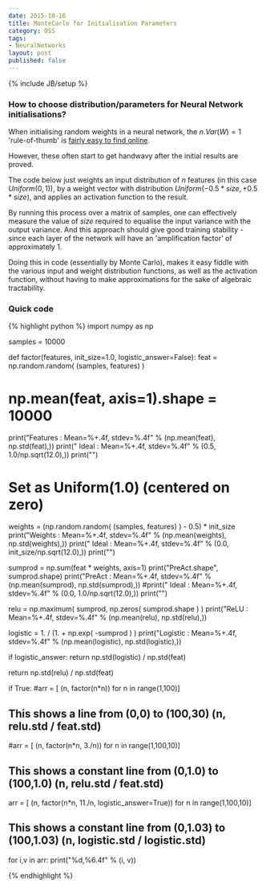```yaml
---
date: 2015-10-16
title: MonteCarlo for Initialisation Parameters
category: OSS
tags:
- NeuralNetworks
layout: post
published: false
---
```

{% include JB/setup %}

### How to choose distribution/parameters for Neural Network initialisations?

When initialising random weights in a neural network, the $n.Var(W) = 1$ 'rule-of-thumb' 
is [fairly easy to find online](http://deepdish.io/2015/02/24/network-initialization/).  

However, these often start to get handwavy after the initial results are proved.

The code below just weights an input distribution of $n$ features (in this case $Uniform(0,1)$),
by a weight vector with distribution $Uniform(-0.5*size, +0.5*size)$, and applies
an activation function to the result.

By running this process over a matrix of samples, one can effectively measure
the value of $size$ required to equalise the input variance with the output variance.
And this approach should give good training stability - since each layer of the network
will have an 'amplification factor' of approximately 1.  

Doing this in code (essentially by Monte Carlo), makes it easy fiddle with the various
input and weight distribution functions, as well as the activation function, without
having to make approximations for the sake of algebraic tractability.


### Quick code

{% highlight python %}
import numpy as np

samples = 10000

def factor(features, init_size=1.0, logistic_answer=False):
  feat = np.random.random( (samples, features) )

  # np.mean(feat, axis=1).shape = 10000

  print("Features : Mean=%+.4f, stdev=%.4f" % (np.mean(feat), np.std(feat),))
  print("   Ideal : Mean=%+.4f, stdev=%.4f" % (0.5, 1.0/np.sqrt(12.0),))
  print("")


  # Set as Uniform(1.0) (centered on zero)
  weights = (np.random.random( (samples, features) ) - 0.5) * init_size
  print("Weights  : Mean=%+.4f, stdev=%.4f" % (np.mean(weights), np.std(weights),))
  print("   Ideal : Mean=%+.4f, stdev=%.4f" % (0.0, init_size/np.sqrt(12.0),))
  print("")


  sumprod = np.sum(feat * weights, axis=1)
  print("PreAct.shape", sumprod.shape)
  print("PreAct   : Mean=%+.4f, stdev=%.4f" % (np.mean(sumprod), np.std(sumprod),))
  #print("   Ideal : Mean=%+.4f, stdev=%.4f" % (0.0, 1.0/np.sqrt(12.0),))
  print("")

  relu = np.maximum( sumprod, np.zeros( sumprod.shape ) )
  print("ReLU     : Mean=%+.4f, stdev=%.4f" % (np.mean(relu), np.std(relu),))

  logistic = 1. / (1. + np.exp( -sumprod ) )
  print("Logistic : Mean=%+.4f, stdev=%.4f" % (np.mean(logistic), np.std(logistic),))

  if logistic_answer:
    return np.std(logistic) / np.std(feat)
    
  return np.std(relu) / np.std(feat)

if True:
  #arr = [ (n, factor(n*n)) for n in range(1,100)]
  ##  This shows a line from (0,0) to (100,30)  (n, relu.std / feat.std)
  
  #arr = [ (n, factor(n*n, 3./n)) for n in range(1,100,10)]
  ##  This shows a constant line from (0,1.0) to (100,1.0)  (n, relu.std / feat.std)

  arr = [ (n, factor(n*n, 11./n, logistic_answer=True)) for n in range(1,100,10)]
  ##  This shows a constant line from (0,1.03) to (100,1.03)  (n, logistic.std / logistic.std)

  for i,v in arr: 
    print("%d,%6.4f" % (i, v))
    
{% endhighlight %}

